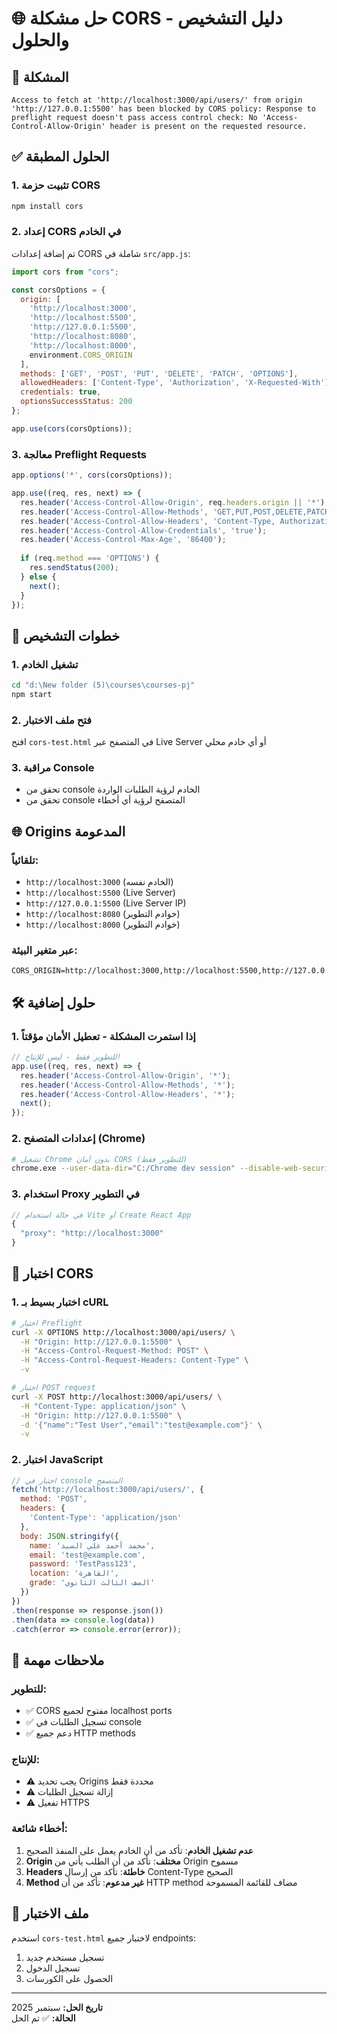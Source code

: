 # 🌐 حل مشكلة CORS - دليل التشخيص والحلول

## 🚨 المشكلة
```
Access to fetch at 'http://localhost:3000/api/users/' from origin 'http://127.0.0.1:5500' has been blocked by CORS policy: Response to preflight request doesn't pass access control check: No 'Access-Control-Allow-Origin' header is present on the requested resource.
```

## ✅ الحلول المطبقة

### 1. تثبيت حزمة CORS
```bash
npm install cors
```

### 2. إعداد CORS في الخادم
تم إضافة إعدادات CORS شاملة في `src/app.js`:

```javascript
import cors from "cors";

const corsOptions = {
  origin: [
    'http://localhost:3000',
    'http://localhost:5500', 
    'http://127.0.0.1:5500',
    'http://localhost:8080',
    'http://localhost:8000',
    environment.CORS_ORIGIN
  ],
  methods: ['GET', 'POST', 'PUT', 'DELETE', 'PATCH', 'OPTIONS'],
  allowedHeaders: ['Content-Type', 'Authorization', 'X-Requested-With'],
  credentials: true,
  optionsSuccessStatus: 200
};

app.use(cors(corsOptions));
```

### 3. معالجة Preflight Requests
```javascript
app.options('*', cors(corsOptions));

app.use((req, res, next) => {
  res.header('Access-Control-Allow-Origin', req.headers.origin || '*');
  res.header('Access-Control-Allow-Methods', 'GET,PUT,POST,DELETE,PATCH,OPTIONS');
  res.header('Access-Control-Allow-Headers', 'Content-Type, Authorization, X-Requested-With, Accept');
  res.header('Access-Control-Allow-Credentials', 'true');
  res.header('Access-Control-Max-Age', '86400');
  
  if (req.method === 'OPTIONS') {
    res.sendStatus(200);
  } else {
    next();
  }
});
```

## 🔧 خطوات التشخيص

### 1. تشغيل الخادم
```bash
cd "d:\New folder (5)\courses\courses-pj"
npm start
```

### 2. فتح ملف الاختبار
افتح `cors-test.html` في المتصفح عبر Live Server أو أي خادم محلي

### 3. مراقبة Console
- تحقق من console الخادم لرؤية الطلبات الواردة
- تحقق من console المتصفح لرؤية أي أخطاء

## 🌐 Origins المدعومة

### تلقائياً:
- `http://localhost:3000` (الخادم نفسه)
- `http://localhost:5500` (Live Server)
- `http://127.0.0.1:5500` (Live Server IP)
- `http://localhost:8080` (خوادم التطوير)
- `http://localhost:8000` (خوادم التطوير)

### عبر متغير البيئة:
```env
CORS_ORIGIN=http://localhost:3000,http://localhost:5500,http://127.0.0.1:5500
```

## 🛠️ حلول إضافية

### 1. إذا استمرت المشكلة - تعطيل الأمان مؤقتاً
```javascript
// للتطوير فقط - ليس للإنتاج!
app.use((req, res, next) => {
  res.header('Access-Control-Allow-Origin', '*');
  res.header('Access-Control-Allow-Methods', '*');
  res.header('Access-Control-Allow-Headers', '*');
  next();
});
```

### 2. إعدادات المتصفح (Chrome)
```bash
# تشغيل Chrome بدون أمان CORS (للتطوير فقط)
chrome.exe --user-data-dir="C:/Chrome dev session" --disable-web-security
```

### 3. استخدام Proxy في التطوير
```javascript
// في حالة استخدام Vite أو Create React App
{
  "proxy": "http://localhost:3000"
}
```

## 🧪 اختبار CORS

### 1. اختبار بسيط بـ cURL
```bash
# اختبار Preflight
curl -X OPTIONS http://localhost:3000/api/users/ \
  -H "Origin: http://127.0.0.1:5500" \
  -H "Access-Control-Request-Method: POST" \
  -H "Access-Control-Request-Headers: Content-Type" \
  -v

# اختبار POST request
curl -X POST http://localhost:3000/api/users/ \
  -H "Content-Type: application/json" \
  -H "Origin: http://127.0.0.1:5500" \
  -d '{"name":"Test User","email":"test@example.com"}' \
  -v
```

### 2. اختبار JavaScript
```javascript
// اختبار في console المتصفح
fetch('http://localhost:3000/api/users/', {
  method: 'POST',
  headers: {
    'Content-Type': 'application/json'
  },
  body: JSON.stringify({
    name: 'محمد أحمد علي السيد',
    email: 'test@example.com',
    password: 'TestPass123',
    location: 'القاهرة',
    grade: 'الصف الثالث الثانوي'
  })
})
.then(response => response.json())
.then(data => console.log(data))
.catch(error => console.error(error));
```

## 📝 ملاحظات مهمة

### للتطوير:
- ✅ CORS مفتوح لجميع localhost ports
- ✅ تسجيل الطلبات في console
- ✅ دعم جميع HTTP methods

### للإنتاج:
- ⚠️ يجب تحديد Origins محددة فقط
- ⚠️ إزالة تسجيل الطلبات
- ⚠️ تفعيل HTTPS

### أخطاء شائعة:
1. **عدم تشغيل الخادم**: تأكد من أن الخادم يعمل على المنفذ الصحيح
2. **Origin مختلف**: تأكد من أن الطلب يأتي من Origin مسموح
3. **Headers خاطئة**: تأكد من إرسال Content-Type الصحيح
4. **Method غير مدعوم**: تأكد من أن HTTP method مضاف للقائمة المسموحة

## 🎯 ملف الاختبار

استخدم `cors-test.html` لاختبار جميع endpoints:
1. تسجيل مستخدم جديد
2. تسجيل الدخول  
3. الحصول على الكورسات

---

**تاريخ الحل:** سبتمبر 2025  
**الحالة:** ✅ تم الحل